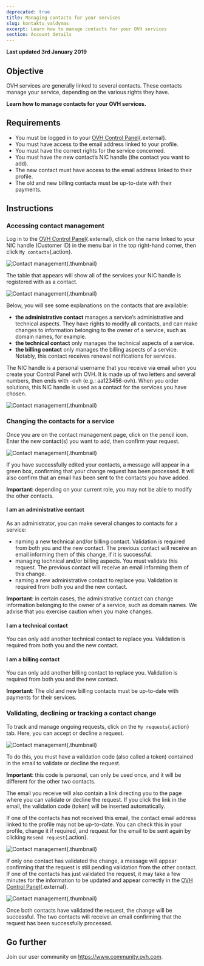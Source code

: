 ```yaml
---
deprecated: true
title: Managing contacts for your services
slug: kontaktu_valdymas
excerpt: Learn how to manage contacts for your OVH services
section: Account details
---
```


**Last updated 3rd January 2019** 

## Objective

OVH services are generally linked to several contacts. These contacts manage your service, depending on the various rights they have.

**Learn how to manage contacts for your OVH services.**

## Requirements

- You must be logged in to your [OVH Control Panel](https://www.ovh.com/auth/?action=gotomanager&from=https://www.ovh.ie/&ovhSubsidiary=ie){.external}.
- You must have access to the email address linked to your profile.
- You must have the correct rights for the service concerned.
- You must have the new contact’s NIC handle (the contact you want to add).
- The new contact must have access to the email address linked to their profile.
- The old and new billing contacts must be up-to-date with their payments.

## Instructions

### Accessing contact management

Log in to the [OVH Control Panel](https://www.ovh.com/auth/?action=gotomanager&from=https://www.ovh.ie/&ovhSubsidiary=ie){.external}, click on the name linked to your NIC handle (Customer ID) in the menu bar in the top right-hand corner, then click `My contacts`{.action}.

![Contact management](images/contactmanagement0.png){.thumbnail}

The table that appears will show all of the services your NIC handle is registered with as a contact.

![Contact management](images/contactmanagement1.png){.thumbnail}

Below, you will see some explanations on the contacts that are available:

- **the administrative contact** manages a service’s administrative and technical aspects. They have rights to modify all contacts, and can make changes to information belonging to the owner of a service, such as domain names, for example.
- **the technical contact** only manages the technical aspects of a service.
- **the billing contact** only manages the billing aspects of a service. Notably, this contact receives renewal notifications for services.

The NIC handle is a personal username that you receive via email when you create your Control Panel with OVH. It is made up of two letters and several numbers, then ends with -ovh (e.g.: aa123456-ovh). When you order solutions, this NIC handle is used as a contact for the services you have chosen.

![Contact management](images/contactmanagement21.png){.thumbnail}

### Changing the contacts for a service

Once you are on the contact management page, click on the pencil icon. Enter the new contact(s) you want to add, then confirm your request.

![Contact management](images/contactmanagement3.png){.thumbnail}

If you have successfully edited your contacts, a message will appear in a green box, confirming that your change request has been processed. It will also confirm that an email has been sent to the contacts you have added.

**Important**: depending on your current role, you may not be able to modify the other contacts.

#### I am an administrative contact

As an administrator, you can make several changes to contacts for a service:

- naming a new technical and/or billing contact. Validation is required from both you and the new contact. The previous contact will receive an email informing them of this change, if it is successful.
- managing technical and/or billing aspects. You must validate this request. The previous contact will receive an email informing them of this change.
- naming a new administrative contact to replace you. Validation is required from both you and the new contact.

**Important**: in certain cases, the administrative contact can change information belonging to the owner of a service, such as domain names. We advise that you exercise caution when you make changes.

#### I am a technical contact

You can only add another technical contact to replace you. Validation is required from both you and the new contact.

#### I am a billing contact

You can only add another billing contact to replace you. Validation is required from both you and the new contact.

**Important**: The old and new billing contacts must be up-to-date with payments for their services.

### Validating, declining or tracking a contact change

To track and manage ongoing requests, click on the `My requests`{.action} tab. Here, you can accept or decline a request.

![Contact management](images/contactmanagement4.png){.thumbnail}

To do this, you must have a validation code (also called a token) contained in the email to validate or decline the request.

**Important**: this code is personal, can only be used once, and it will be different for the other two contacts.

The email you receive will also contain a link directing you to the page where you can validate or decline the request. If you click the link in the email, the validation code (token) will be inserted automatically.

If one of the contacts has not received this email, the contact email address linked to the profile may not be up-to-date. You can check this in your profile, change it if required, and request for the email to be sent again by clicking `Resend request`{.action}.

![Contact management](images/contactmanagement5.png){.thumbnail}

If only one contact has validated the change, a message will appear confirming that the request is still pending validation from the other contact. If one of the contacts has just validated the request, it may take a few minutes for the information to be updated and appear correctly in the [OVH Control Panel](https://www.ovh.com/auth/?action=gotomanager&from=https://www.ovh.ie/&ovhSubsidiary=ie){.external}.

![Contact management](images/contactmanagement6.png){.thumbnail}

Once both contacts have validated the request, the change will be successful. The two contacts will receive an email confirming that the request has been successfully processed.

## Go further

Join our user community on <https://www.community.ovh.com>.